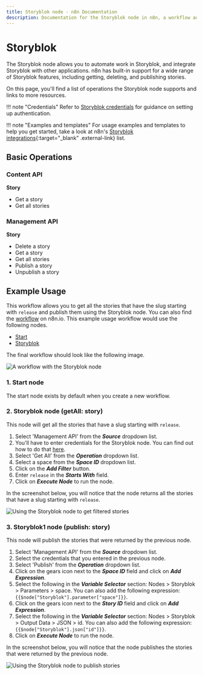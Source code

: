 ```yaml
---
title: Storyblok node - n8n Documentation
description: Documentation for the Storyblok node in n8n, a workflow automation platform. Includes details of operations and configuration, and links to examples and credentials information.
---
```


# Storyblok

The Storyblok node allows you to automate work in Storyblok, and integrate Storyblok with other applications. n8n has built-in support for a wide range of Storyblok features, including getting, deleting, and publishing stories. 

On this page, you'll find a list of operations the Storyblok node supports and links to more resources.

!!! note "Credentials"
    Refer to [Storyblok credentials](/integrations/builtin/credentials/storyblok/) for guidance on setting up authentication. 

!!! note "Examples and templates"
    For usage examples and templates to help you get started, take a look at n8n's [Storyblok integrations](https://n8n.io/integrations/storyblok/){:target="_blank" .external-link} list.


## Basic Operations

### Content API
**Story**
- Get a story
- Get all stories


### Management API
**Story**
- Delete a story
- Get a story
- Get all stories
- Publish a story
- Unpublish a story


## Example Usage

This workflow allows you to get all the stories that have the slug starting with `release` and publish them using the Storyblok node. You can also find the [workflow](https://n8n.io/workflows/768) on n8n.io. This example usage workflow would use the following nodes.
- [Start](/integrations/builtin/core-nodes/n8n-nodes-base.start/)
- [Storyblok]()

The final workflow should look like the following image.

![A workflow with the Storyblok node](/_images/integrations/builtin/app-nodes/storyblok/workflow.png)

### 1. Start node

The start node exists by default when you create a new workflow.

### 2. Storyblok node (getAll: story)

This node will get all the stories that have a slug starting with `release`. 

1. Select 'Management API' from the ***Source*** dropdown list.
2. You'll have to enter credentials for the Storyblok node. You can find out how to do that [here](/integrations/builtin/credentials/storyblok/).
3. Select 'Get All' from the ***Operation*** dropdown list.
4. Select a space from the ***Space ID*** dropdown list.
5. Click on the ***Add Filter*** button.
6. Enter `release` in the ***Starts With*** field.
7. Click on ***Execute Node*** to run the node.

In the screenshot below, you will notice that the node returns all the stories that have a slug starting with `release`.

![Using the Storyblok node to get filtered stories](/_images/integrations/builtin/app-nodes/storyblok/storyblok_node.png)



### 3. Storyblok1 node (publish: story)

This node will publish the stories that were returned by the previous node.

1. Select 'Management API' from the ***Source*** dropdown list.
2. Select the credentials that you entered in the previous node.
3. Select 'Publish' from the ***Operation*** dropdown list.
4. Click on the gears icon next to the ***Space ID*** field and click on ***Add Expression***.
5. Select the following in the ***Variable Selector*** section: Nodes > Storyblok > Parameters > space. You can also add the following expression: `{{$node["Storyblok"].parameter["space"]}}`.
6. Click on the gears icon next to the ***Story ID*** field and click on ***Add Expression***.
7. Select the following in the ***Variable Selector*** section: Nodes > Storyblok > Output Data > JSON > id. You can also add the following expression: `{{$node["Storyblok"].json["id"]}}`.
8. Click on ***Execute Node*** to run the node.


In the screenshot below, you will notice that the node publishes the stories that were returned by the previous node.

![Using the Storyblok node to publish stories](/_images/integrations/builtin/app-nodes/storyblok/storyblok1_node.png)

